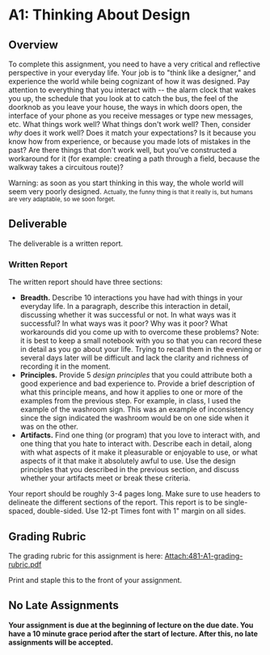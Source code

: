 

# A1: Thinking About Design

## Overview

To complete this assignment, you need to have a very critical and reflective perspective in your everyday life. Your job is to "think like a designer," and experience the world while being cognizant of how it was designed. Pay attention to everything that you interact with -- the alarm clock that wakes you up, the schedule that you look at to catch the bus, the feel of the doorknob as you leave your house, the ways in which doors open, the interface of your phone as you receive messages or type new messages, etc. What things work well? What things don't work well? Then, consider _why_ does it work well? Does it match your expectations? Is it because you know how from experience, or because you made lots of mistakes in the past? Are there things that don't work well, but you've constructed a workaround for it (for example: creating a path through a field, because the walkway takes a circuitous route)?

Warning: as soon as you start thinking in this way, the whole world will seem very poorly designed. <span style="font-size:83%">Actually, the funny thing is that it really is, but humans are very adaptable, so we soon forget. </span>

## Deliverable

The deliverable is a written report.

### Written Report

The written report should have three sections:

* **Breadth.** Describe 10 interactions you have had with things in your everyday life. In a paragraph, describe this interaction in detail, discussing whether it was successful or not. In what ways was it successful? In what ways was it poor? Why was it poor? What workarounds did you come up with to overcome these problems? Note: it is best to keep a small notebook with you so that you can record these in detail as you go about your life. Trying to recall them in the evening or several days later will be difficult and lack the clarity and richness of recording it in the moment.
* **Principles.** Provide 5 _design principles_ that you could attribute both a good experience and bad experience to. Provide a brief description of what this principle means, and how it applies to one or more of the examples from the previous step. For example, in class, I used the example of the washroom sign. This was an example of inconsistency since the sign indicated the washroom would be on one side when it was on the other.
* **Artifacts.** Find one thing (or program) that you love to interact with, and one thing that you hate to interact with. Describe each in detail, along with what aspects of it make it pleasurable or enjoyable to use, or what aspects of it that make it absolutely awful to use. Use the design principles that you described in the previous section, and discuss whether your artifacts meet or break these criteria.

Your report should be roughly 3-4 pages long. Make sure to use headers to delineate the different sections of the report.
This report is to be single-spaced, double-sided. Use 12-pt Times font with 1" margin on all sides.

## Grading Rubric

The grading rubric for this assignment is here: [Attach:481-A1-grading-rubric.pdf](Teaching/481-A1-grading-rubric.pdf)

Print and staple this to the front of your assignment.

## No Late Assignments

**Your assignment is due at the beginning of lecture on the due date. You have a 10 minute grace period after the start of lecture. After this, no late assignments will be accepted.**
